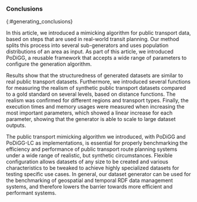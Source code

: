 ### Conclusions
{:#generating_conclusions}

In this article, we introduced a mimicking algorithm for public transport data,
based on steps that are used in real-world transit planning.
Our method splits this process into several sub-generators and uses population distributions of an area as input.
As part of this article, we introduced PoDiGG, a reusable framework that accepts a wide range of parameters to configure the generation algorithm.

Results show that the structuredness of generated datasets are similar to real public transport datasets.
Furthermore, we introduced several functions for measuring the realism of
synthetic public transport datasets compared to a gold standard on several levels, based on distance functions.
The realism was confirmed for different regions and transport types.
Finally, the execution times and memory usages were measured when increasing the most important parameters,
which showed a linear increase for each parameter, showing that the generator is able to scale to large dataset outputs.

The public transport mimicking algorithm we introduced, with PoDiGG and PoDiGG-LC as implementations,
is essential for properly benchmarking the efficiency and performance
of public transport route planning systems under a wide range of realistic, but synthetic circumstances.
Flexible configuration allows datasets of any size to be created
and various characteristics to be tweaked to achieve highly specialized datasets for testing specific use cases.
In general, our dataset generator can be used for the benchmarking of geospatial and temporal RDF data management systems,
and therefore lowers the barrier towards more efficient and performant systems.